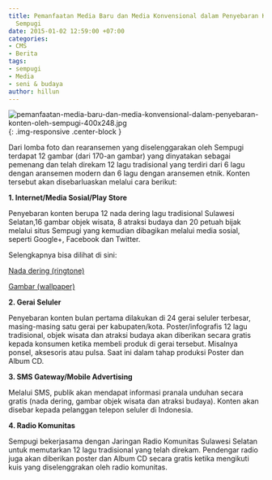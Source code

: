 ```yaml
---
title: Pemanfaatan Media Baru dan Media Konvensional dalam Penyebaran Konten oleh
  Sempugi
date: 2015-01-02 12:59:00 +07:00
categories:
- CMS
- Berita
tags:
- sempugi
- Media
- seni & budaya
author: hillun
---
```


![pemanfaatan-media-baru-dan-media-konvensional-dalam-penyebaran-konten-oleh-sempugi-400x248.jpg](/uploads/pemanfaatan-media-baru-dan-media-konvensional-dalam-penyebaran-konten-oleh-sempugi-400x248.jpg){: .img-responsive .center-block }

Dari lomba foto dan rearansemen yang diselenggarakan oleh Sempugi terdapat 12 gambar (dari 170-an gambar) yang dinyatakan sebagai pemenang dan telah direkam 12 lagu tradisional yang terdiri dari 6 lagu dengan aransemen modern dan 6 lagu dengan aransemen etnik. Konten tersebut akan disebarluaskan melalui cara berikut:

**1. Internet/Media Sosial/Play Store**

Penyebaran konten berupa 12 nada dering lagu tradisional Sulawesi Selatan,16 gambar objek wisata, 8 atraksi budaya dan 20 petuah bijak melalui situs Sempugi yang kemudian dibagikan melalui media sosial, seperti Google+, Facebook dan Twitter.

Selengkapnya bisa dilihat di sini:

[Nada dering (ringtone)](http://sempugi.org/category/lagu-nada-dering/)

[Gambar (wallpaper)](http://sempugi.org/category/wall-paper-photo/)

**2. Gerai Seluler**

Penyebaran konten bulan pertama dilakukan di 24 gerai seluler terbesar, masing-masing satu gerai per kabupaten/kota. Poster/infografis 12 lagu tradisional, objek wisata dan atraksi budaya  akan diberikan secara gratis kepada konsumen ketika membeli produk di gerai tersebut. Misalnya ponsel, aksesoris atau pulsa. Saat ini dalam tahap produksi Poster dan Album CD.

**3. SMS Gateway/Mobile Advertising**

Melalui SMS, publik akan mendapat informasi  pranala unduhan secara gratis (nada dering, gambar objek wisata dan atraksi budaya). Konten akan disebar kepada pelanggan telepon seluler di Indonesia.

**4. Radio Komunitas**

Sempugi bekerjasama dengan Jaringan Radio Komunitas Sulawesi Selatan untuk memutarkan 12 lagu tradisional yang telah direkam. Pendengar radio juga akan diberikan poster dan Album CD secara gratis ketika mengikuti kuis yang diselenggrakan oleh radio komunitas.